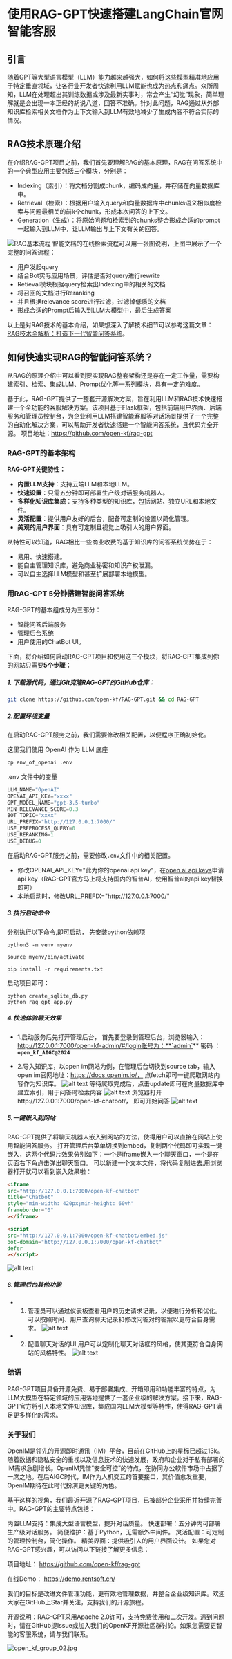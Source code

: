 # 使用RAG-GPT快速搭建LangChain官网智能客服


## 引言

随着GPT等大型语言模型（LLM）能力越来越强大，如何将这些模型精准地应用于特定垂直领域，让各行业开发者快速利用LLM赋能也成为热点和痛点。众所周知，LLM在处理超出其训练数据或涉及最新实事时，常会产生“幻觉”现象，简单理解就是会出现一本正经的胡说八道，回答不准确。针对此问题，RAG通过从外部知识库检索相关文档作为上下文输入到LLM有效地减少了生成内容不符合实际的情况。

## RAG技术原理介绍

在介绍RAG-GPT项目之前，我们首先要理解RAG的基本原理，RAG在问答系统中的一个典型应用主要包括三个模块，分别是：

- Indexing（索引）：将文档分割成chunk，编码成向量，并存储在向量数据库中。
- Retrieval（检索）：根据用户输入query和向量数据库中chunks语义相似度检索与问题最相关的前k个chunk，形成本次问答的上下文。
- Generation（生成）：将原始问题和检索到的chunks整合形成合适的prompt一起输入到LLM中，让LLM输出与上下文有关的回答。


![RAG基本流程](../image/rag_overview/online_retrieve.jpg)
智能文档的在线检索流程可以用一张图说明，上图中展示了一个完整的问答流程：

- 用户发起query
- 结合Bot实际应用场景，评估是否对query进行rewrite
- Retieval模块根据query检索出Indexing中的相关的文档
- 将召回的文档进行Reranking
-  并且根据relevance score进行过滤，过滤掉低质的文档
- 形成合适的Prompt后输入到LLM大模型中，最后生成答案

以上是对RAG技术的基本介绍，如果想深入了解技术细节可以参考这篇文章：[RAG技术全解析：打造下一代智能问答系统](https://blog.csdn.net/zhuyingxiao/article/details/138796932)。


## 如何快速实现RAG的智能问答系统？
从RAG的原理介绍中可以看到要实现RAG整套架构还是存在一定工作量，需要构建索引、检索、集成LLM、Prompt优化等一系列模块，具有一定的难度。

基于此，RAG-GPT提供了一整套开源解决方案，旨在利用LLM和RAG技术快速搭建一个全功能的客服解决方案。该项目基于Flask框架，包括前端用户界面、后端服务和管理员控制台，为企业利用LLM搭建智能客服等对话场景提供了一个完整的自动化解决方案，可以帮助开发者快速搭建一个智能问答系统，且代码完全开源。
项目地址：https://github.com/open-kf/rag-gpt

### RAG-GPT的基本架构

**RAG-GPT关键特性：**

- **内置LLM支持**：支持云端LLM和本地LLM。
- **快速设置**：只需五分钟即可部署生产级对话服务机器人。
- **多样化知识库集成**：支持多种类型的知识库，包括网站、独立URL和本地文件。
- **灵活配置**：提供用户友好的后台，配备可定制的设置以简化管理。
- **美观的用户界面**：具有可定制且视觉上吸引人的用户界面。

从特性可以知道，RAG相比一些商业收费的基于知识库的问答系统优势在于：

- 易用、快速搭建。
- 能自主管理知识库，避免商业秘密和知识产权泄漏。
- 可以自主选择LLM模型和甚至扩展部署本地模型。


### 用RAG-GPT 5分钟搭建智能问答系统

RAG-GPT的基本组成分为三部分：
- 智能问答后端服务
- 管理后台系统
- 用户使用的ChatBot UI。

下面，将介绍如何启动RAG-GPT项目和使用这三个模块，将RAG-GPT集成到你的网站只需要**5个步骤：**

##### 1. 下载源代码，通过Git克隆RAG-GPT的GitHub仓库：

```bash
git clone https://github.com/open-kf/RAG-GPT.git && cd RAG-GPT
```

##### 2.配置环境变量

在启动RAG-GPT服务之前，我们需要修改相关配置，以便程序正确初始化。

这里我们使用 OpenAI 作为 LLM 底座

```python
cp env_of_openai .env
```

.env 文件中的变量

```python
LLM_NAME="OpenAI"
OPENAI_API_KEY="xxxx"
GPT_MODEL_NAME="gpt-3.5-turbo"
MIN_RELEVANCE_SCORE=0.3
BOT_TOPIC="xxxx"
URL_PREFIX="http://127.0.0.1:7000/"
USE_PREPROCESS_QUERY=0
USE_RERANKING=1
USE_DEBUG=0
```
在启动RAG-GPT服务之前，需要修改`.env`文件中的相关配置。
- 修改OPENAI_API_KEY="此为你的openai api key"，在[open ai api keys](https://platform.openai.com/api-keys)申请api key（RAG-GPT官方马上将支持国内的智普AI，使用智普ai的api key替换即可）
- 本地启动时，修改URL_PREFIX="http://127.0.0.1:7000/"
##### 3.执行启动命令
分别执行以下命令,即可启动，
先安装python依赖项
```shell
python3 -m venv myenv
 ```
 ```shell
source myenv/bin/activate
 ```
 ```shell
pip install -r requirements.txt
 ```
 启动项目即可：
 ```shell
python create_sqlite_db.py
python rag_gpt_app.py

 ```

##### 4.快速体验聊天效果
- 1.启动服务后先打开管理后台，
首先要登录到管理后台，浏览器输入：http://127.0.0.1:7000/open-kf-admin/#/login账号为：**`admin`** 密码 ：**`open_kf_AIGC@2024`**

- 2.导入知识库，以open im网站为例，在管理后台切换到source tab，输入open im官网地址：https://docs.openim.io/， 点fetch即可一键爬取网站内容作为知识库。
  ![alt text](..%2Fimage%2Frag_overview%2Frag_gpt_import_res.png)
等待爬取完成后，点击update即可在向量数据库中建立索引，用于问答时检索内容
  ![alt text](..%2Fimage%2Frag_overview%2Frag_gpt_indexing.png)
浏览器打开http://127.0.0.1:7000/open-kf-chatbot/，  即可开始问答
  ![alt text](..%2Fimage%2Frag_overview%2Frag_gpt_qa_case.png)


##### 5.一键嵌入到网站
RAG-GPT提供了将聊天机器人嵌入到网站的方法，使得用户可以直接在网站上使用智能问答服务。
打开管理后台菜单切换到embed，复制两个代码即可实现一键嵌入，这两个代码片效果分别如下：一个是iframe嵌入一个聊天窗口，一个是在页面右下角点击弹出聊天窗口。
可以新建一个文本文件，将代码复制进去,用浏览器打开就可以看到嵌入效果啦：
```html
<iframe 
src="http://127.0.0.1:7000/open-kf-chatbot"
title="Chatbot"
style="min-width: 420px;min-height: 60vh"
frameborder="0"
></iframe>

<script 
src="http://127.0.0.1:7000/open-kf-chatbot/embed.js" 
bot-domain="http://127.0.0.1:7000/open-kf-chatbot" 
defer
></script>
```

![alt text](..%2Fimage%2Frag_overview%2Frag_gpt_embed_case.png)

##### 6.管理后台其他功能
- 1. 管理员可以通过仪表板查看用户的历史请求记录，以便进行分析和优化。
可以按照时间、用户查询聊天记录和修改问答对的答案以更符合自身需求。
     ![alt text](..%2Fimage%2Frag_overview%2Frag_gpt_admin_dashboard.png)

- 2. 配置聊天对话的UI
     用户可以定制化聊天对话框的风格，使其更符合自身网站的风格特性。
     ![alt text](..%2Fimage%2Frag_overview%2Frag_gpt_admin_setting.png)

### 结语
RAG-GPT项目具备开源免费、易于部署集成、开箱即用和功能丰富的特点，为LLM大模型在特定领域的应用落地提供了一套企业级的解决方案。接下来，RAG-GPT官方将引入本地文件知识库，集成国内LLM大模型等特性，使得RAG-GPT满足更多样化的需求。
### 关于我们
OpenIM是领先的开源即时通讯（IM）平台，目前在GitHub上的星标已超过13k。随着数据和隐私安全的重视以及信息技术的快速发展，政府和企业对于私有部署的IM需求急剧增长。OpenIM凭借“安全可控”的特点，在协同办公软件市场中占据了一席之地。在后AIGC时代，IM作为人机交互的首要接口，其价值愈发重要，OpenIM期待在此时代扮演更关键的角色。

基于这样的视角，我们最近开源了RAG-GPT项目，已被部分企业采用并持续完善中。RAG-GPT的主要特点包括：

内置LLM支持：集成大型语言模型，提升对话质量。
快速部署：五分钟内可部署生产级对话服务。
简便维护：基于Python，无需额外中间件。
灵活配置：可定制的管理控制台，简化操作。
精美界面：提供吸引人的用户界面设计。
如果您对RAG-GPT感兴趣，可以访问以下链接了解更多信息：

项目地址： https://github.com/open-kf/rag-gpt

在线Demo： https://demo.rentsoft.cn/

我们的目标是改进文件管理功能，更有效地管理数据，并整合企业级知识库。欢迎大家在GitHub上Star并关注，支持我们的开源旅程。

开源说明：RAG-GPT采用Apache 2.0许可，支持免费使用和二次开发。遇到问题时，请在GitHub提Issue或加入我们的OpenKF开源社区群讨论。如果您需要更智能的客服系统，请与我们联系。

![open_kf_group_02.jpg](..%2Fimage%2Frag_overview%2Fopen_kf_group_02.jpg)